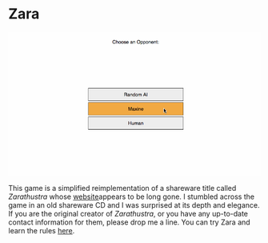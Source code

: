 Zara
====

![Title Image](https://raw.githubusercontent.com/JohnEarnest/Zara/gh-pages/images/screenshot.gif)

This game is a simplified reimplementation of a shareware title called _Zarathustra_ whose [website](http://members.aol.com/deadmanx/zarathustra.html)appears to be long gone. I stumbled across the game in an old shareware CD and I was surprised at its depth and elegance. If you are the original creator of _Zarathustra_, or you have any up-to-date contact information for them, please drop me a line. You can try Zara and learn the rules [here](http://johnearnest.github.io/Zara/).
